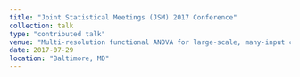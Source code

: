 ```yaml
---
title: "Joint Statistical Meetings (JSM) 2017 Conference"
collection: talk
type: "contributed talk"
venue: "Multi-resolution functional ANOVA for large-scale, many-input computer experiments"
date: 2017-07-29
location: "Baltimore, MD"
---
```

